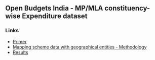 ## Open Budgets India -  MP/MLA constituency-wise Expenditure dataset

### Links

- [Primer](https://docs.google.com/document/d/1SLoBna7NNczMfiySusZpdykNrQk2bIRNA5yfZlnd8ig/edit)
- [Mapping scheme data with geographical entities - Methodology](docs/methodology.md)
- [Results](results.md)


